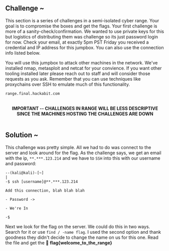 ## Challenge ~
This section is a series of challenges in a semi-isolated cyber range. Your goal is to compromise the boxes and get the flags. Your first challenge is more of a sanity-check/confirmation. We wanted to use private keys for this but logistics of distributing them was challenge so its just password login for now. Check your email, at exactly 5pm PST Friday you received a credential and IP address for this jumpbox. You can also use the connection info listed below.

You will use this jumpbox to attack other machines in the network. We've installed nmap, metasploit and netcat for your convience. If you want other tooling installed later please reach out to staff and will consider those requests as you ask. Remember that you can use techniques like proxychains over SSH to emulate much of this functionality.
<br>

`range.final.hackabit.com`

<br>

<div align="center">
  <b>IMPORTANT -- CHALLENGES IN RANGE WILL BE LESS DESCRIPTIVE SINCE THE MACHINES HOSTING THE CHALLENGES ARE DOWN</b>
</div
    
<br>
<br>
    
## Solution ~
This challenge was pretty simple. All we had to do was connect to the server and look around for the flag. As the challenge says, we get an email with the ip, `**.***.123.214` and we have to `SSH` into this with our username and password:
    
```
--(kali@kali)-[~]
|
-$ ssh [username]@**.***.123.214
    
Add this connection, blah blah blah

- Password ->
    
- We're In
    
-$
```

Next we look for the flag on the server. We could do this in two ways. Search for it or use `find / -name flag`. I used the second option and thank goodness they didn't decide to change the name on us for this one. Read the file and get the 🚩 <b>flag{welcome_to_the_range}</b>
